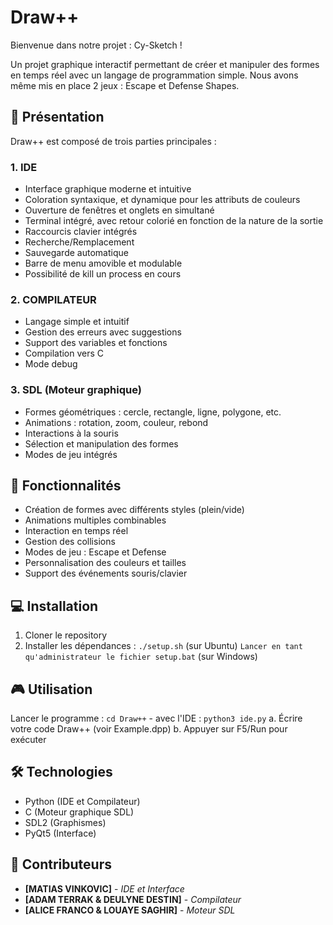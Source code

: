 # Draw++

Bienvenue dans notre projet : Cy-Sketch ! 

Un projet graphique interactif permettant de créer et manipuler des formes en temps réel avec un langage de programmation simple.
Nous avons même mis en place 2 jeux : Escape et Defense Shapes.

## 🎨 Présentation

Draw++ est composé de trois parties principales :

### 1. IDE
- Interface graphique moderne et intuitive
- Coloration syntaxique, et dynamique pour les attributs de couleurs
- Ouverture de fenêtres et onglets en simultané
- Terminal intégré, avec retour colorié en fonction de la nature de la sortie
- Raccourcis clavier intégrés
- Recherche/Remplacement
- Sauvegarde automatique
- Barre de menu amovible et modulable
- Possibilité de kill un process en cours

### 2. COMPILATEUR
- Langage simple et intuitif
- Gestion des erreurs avec suggestions
- Support des variables et fonctions
- Compilation vers C
- Mode debug

### 3. SDL (Moteur graphique)
- Formes géométriques : cercle, rectangle, ligne, polygone, etc.
- Animations : rotation, zoom, couleur, rebond
- Interactions à la souris
- Sélection et manipulation des formes
- Modes de jeu intégrés 

## 🚀 Fonctionnalités

- Création de formes avec différents styles (plein/vide)
- Animations multiples combinables
- Interaction en temps réel
- Gestion des collisions
- Modes de jeu : Escape et Defense
- Personnalisation des couleurs et tailles
- Support des événements souris/clavier

## 💻 Installation

1. Cloner le repository
2. Installer les dépendances :
   ```./setup.sh``` (sur Ubuntu)
   ```Lancer en tant qu'administrateur le fichier setup.bat``` (sur Windows)

## 🎮 Utilisation

Lancer le programme  :
    ```cd Draw++```
    - avec l'IDE :
    ```python3 ide.py```
        a. Écrire votre code Draw++ (voir Example.dpp)
        b. Appuyer sur F5/Run pour exécuter

## 🛠️ Technologies

- Python (IDE et Compilateur)
- C (Moteur graphique SDL)
- SDL2 (Graphismes)
- PyQt5 (Interface)

## 👥 Contributeurs

- **[MATIAS VINKOVIC]** - *IDE et Interface*
- **[ADAM TERRAK & DEULYNE DESTIN]** - *Compilateur*
- **[ALICE FRANCO & LOUAYE SAGHIR]** - *Moteur SDL*
